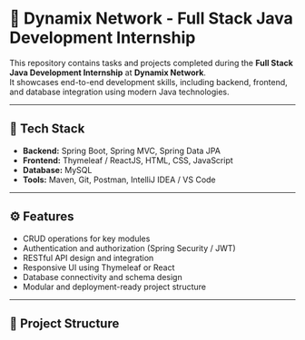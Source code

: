# 🚀 Dynamix Network - Full Stack Java Development Internship

This repository contains tasks and projects completed during the **Full Stack Java Development Internship** at **Dynamix Network**.  
It showcases end-to-end development skills, including backend, frontend, and database integration using modern Java technologies.

---

## 🧩 Tech Stack
- **Backend:** Spring Boot, Spring MVC, Spring Data JPA  
- **Frontend:** Thymeleaf / ReactJS, HTML, CSS, JavaScript  
- **Database:** MySQL  
- **Tools:** Maven, Git, Postman, IntelliJ IDEA / VS Code  

---

## ⚙️ Features
- CRUD operations for key modules  
- Authentication and authorization (Spring Security / JWT)  
- RESTful API design and integration  
- Responsive UI using Thymeleaf or React  
- Database connectivity and schema design  
- Modular and deployment-ready project structure  

---

## 📁 Project Structure
